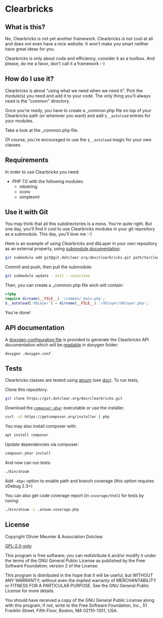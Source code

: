 # Clearbricks

## What is this?

No, Clearbricks is not yet another framework. Clearbricks is not cool at all and
does not even have a nice website. It won't make you smart neither have great
ideas for you.

Clearbricks is only about code and efficiency, consider it as a toolbox. And
please, do me a favor, don't call it a framework :-)

## How do I use it?

Clearbricks is about "using what we need when we need it". Pick the module(s)
you need and add it to your code. The only thing you'll always need is the
"common" directory.

Once you're ready, you have to create a \_common.php file on top of your
Clearbricks path (or wherever you want) and add `$__autoload` entries for your
modules.

Take a look at the \_common.php file.

Of course, you're encouraged to use the `$__autoload` magic for your own classes.

## Requirements

In order to use Clearbricks you need:

* PHP 7.0 with the following modules:
  * mbstring
  * iconv
  * simplexml

## Use it with Git

You may think that all this subdirectories is a mess. You're quite right. But
one day, you'll find it cool to use Clearbricks modules in your git
repository as a submodule. This day, you'll love me :-)

Here is an example of using Clearbricks and dbLayer in your own repository
as an external property, using [submodule documentation][2]:

```sh
git submodule add git@git.dotclear.org:dev/clearbricks.git path/to/clearbricks
```

Commit and push, then pull the submodule:

```sh
git submodule update --init --recursive
```

Then, you can create a \_common.php file wich will contain:

```php
<?php
require dirname(__FILE__).'/common/_main.php';
$__autoload['dbLayer'] = dirname(__FILE__).'/dblayer/dblayer.php';
```

You're done!

## API documentation

A [doxygen configuration file](http://www.stack.nl/~dimitri/doxygen/manual/config.html) is provided to generate the Clearbricks API documentation which will be [readable](doxygen/index.html) in doxygen folder:

```
doxygen .doxygen.conf
```

## Tests

Clearbricks classes are tested using [atoum][2] (see [doc][3]).
To run tests,

Clone this repository:

```sh
git clone https://git.dotclear.org/dev/clearbricks.git
```

Download the [`composer.phar`](https://getcomposer.org/composer.phar) executable or use the installer.

```sh
curl -sS https://getcomposer.org/installer | php
```

You may also install composer with:

```sh
apt install composer
```

Update dependencies via composer:

```sh
composer.phar install
```

And now can run tests:

```sh
./bin/atoum
```

Add ```-ebpc``` option to enable path and branch coverage (this option requires xDebug 2.3+)

You can also get code coverage report (in `coverage/html`) for tests by runing:

```sh
./bin/atoum -c .atoum.coverage.php
```

## License

Copyright Olivier Meunier & Association Dotclear

[GPL-2.0-only](https://www.gnu.org/licenses/gpl-2.0.html)

This program is free software; you can redistribute it and/or modify it under the terms of the GNU General Public License as published by the Free Software Foundation; version 2 of the License.

This program is distributed in the hope that it will be useful, but WITHOUT ANY WARRANTY; without even the implied warranty of MERCHANTABILITY or FITNESS FOR A PARTICULAR PURPOSE.  See the GNU General Public License for more details.

You should have received a copy of the GNU General Public License along with this program; if not, write to the Free Software Foundation, Inc., 51 Franklin Street, Fifth Floor, Boston, MA  02110-1301, USA.

[1]: https://git-scm.com/docs/git-submodule
[2]: https://github.com/atoum/atoum
[3]: http://docs.atoum.org/en/latest/index.html

